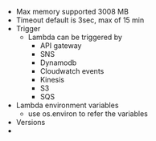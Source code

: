 - Max memory supported 3008 MB
- Timeout default is 3sec, max of 15 min
- Trigger
	- Lambda can be triggered by
		- API gateway
		- SNS
		- Dynamodb
		- Cloudwatch events
		- Kinesis
		- S3
		- SQS
- Lambda environment variables
	- use os.environ to refer the variables
- Versions
-